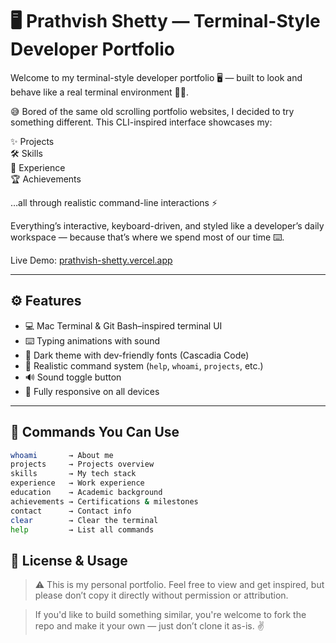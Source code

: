 # 🖥️ Prathvish Shetty — Terminal-Style Developer Portfolio

Welcome to my terminal-style developer portfolio 🖥️ — built to look and behave like a real terminal environment 🧑‍💻.

😅 Bored of the same old scrolling portfolio websites, I decided to try something different. This CLI-inspired interface showcases my:

✨ Projects  
🛠️ Skills  
💼 Experience  
🏆 Achievements  

…all through realistic command-line interactions ⚡

Everything’s interactive, keyboard-driven, and styled like a developer’s daily workspace — because that’s where we spend most of our time ⌨️.



Live Demo: [prathvish-shetty.vercel.app](https://prathvish-shetty.vercel.app)

---

## ⚙️ Features

- 💻 Mac Terminal & Git Bash–inspired terminal UI
- ⌨️ Typing animations with sound
- 🎨 Dark theme with dev-friendly fonts (Cascadia Code)
- 🎯 Realistic command system (`help`, `whoami`, `projects`, etc.)
- 🔊 Sound toggle button
- 📱 Fully responsive on all devices

---

## 🧩 Commands You Can Use

```bash
whoami       → About me  
projects     → Projects overview  
skills       → My tech stack  
experience   → Work experience  
education    → Academic background  
achievements → Certifications & milestones  
contact      → Contact info  
clear        → Clear the terminal  
help         → List all commands  
```

## 📄 License & Usage
> ⚠️ This is my personal portfolio. Feel free to view and get inspired, but please don’t copy it directly without permission or attribution.

> If you'd like to build something similar, you're welcome to fork the repo and make it your own — just don’t clone it as-is. ✌️
